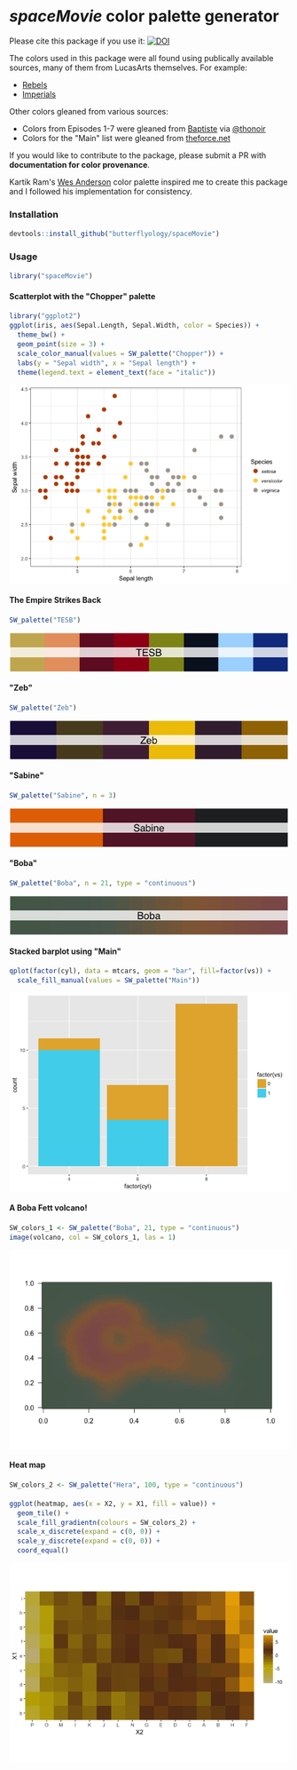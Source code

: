 # *spaceMovie* color palette generator


Please cite this package if you use it: 
[![DOI](https://zenodo.org/badge/78565513.svg)](https://zenodo.org/badge/latestdoi/78565513)

The colors used in this package were all found using publically available sources, many of them from LucasArts themselves. For example:

- [Rebels](http://www.starwars.com/news/star-wars-rebels-costume-color-guide-for-padawans-twileks-and-more)
- [Imperials](http://www.starwars.com/news/star-wars-rebels-costume-color-guide-for-imperials)

Other colors gleaned from various sources:

- Colors from Episodes 1-7 were gleaned from [Baptiste](http://www.fubiz.net/en/2015/04/20/the-colors-of-star-wars-palettes/) via [@thonoir](http://www.arcaravaggi.co.uk/)
- Colors for the "Main" list were gleaned from [theforce.net](http://www.theforce.net/fanfilms/postproduction/crawl/opening.asp)

If you would like to contribute to the package, please submit a PR with **documentation for color provenance**.

Kartik Ram's [Wes Anderson](https://github.com/karthik/wesanderson) color palette inspired me to create this package and I followed his implementation for consistency.

### Installation

```r
devtools::install_github("butterflyology/spaceMovie")
```

### Usage

```r
library("spaceMovie")
```

#### Scatterplot with the "Chopper" palette

```r
library("ggplot2")
ggplot(iris, aes(Sepal.Length, Sepal.Width, color = Species)) +
  theme_bw() +
  geom_point(size = 3) +
  scale_color_manual(values = SW_palette("Chopper")) +
  labs(y = "Sepal width", x = "Sepal length") +
  theme(legend.text = element_text(face = "italic"))
```

<img src="figure/chopper-1.png" style="display: block; margin: auto;" />

#### The Empire Strikes Back

```r
SW_palette("TESB")
```

<img src="figure/ANH-1.png" style="display: block; margin: auto;" />

#### "Zeb"

```r
SW_palette("Zeb")
```

<img src="figure/Zeb-1.png" style="display: block; margin: auto;" />

#### "Sabine"

```r
SW_palette("Sabine", n = 3)
```

<img src="figure/Sabine-1.png" style="display: block; margin: auto;" />

#### "Boba"

```r
SW_palette("Boba", n = 21, type = "continuous")
```

<img src="figure/Boba-1.png" style="display: block; margin: auto;" />

#### Stacked barplot using "Main"

```r
qplot(factor(cyl), data = mtcars, geom = "bar", fill=factor(vs)) +
  scale_fill_manual(values = SW_palette("Main"))
```

<img src="figure/Main-1.png" style="display: block; margin: auto;" />

#### A Boba Fett volcano!

```r
SW_colors_1 <- SW_palette("Boba", 21, type = "continuous")
image(volcano, col = SW_colors_1, las = 1)
```

<img src="figure/Boba_volcano-1.png" style="display: block; margin: auto;" />

#### Heat map

```r
SW_colors_2 <- SW_palette("Hera", 100, type = "continuous")

ggplot(heatmap, aes(x = X2, y = X1, fill = value)) + 
  geom_tile() + 
  scale_fill_gradientn(colours = SW_colors_2) + 
  scale_x_discrete(expand = c(0, 0)) +
  scale_y_discrete(expand = c(0, 0)) + 
  coord_equal() 
```

<img src="figure/Heat-1.png" style="display: block; margin: auto;" />
